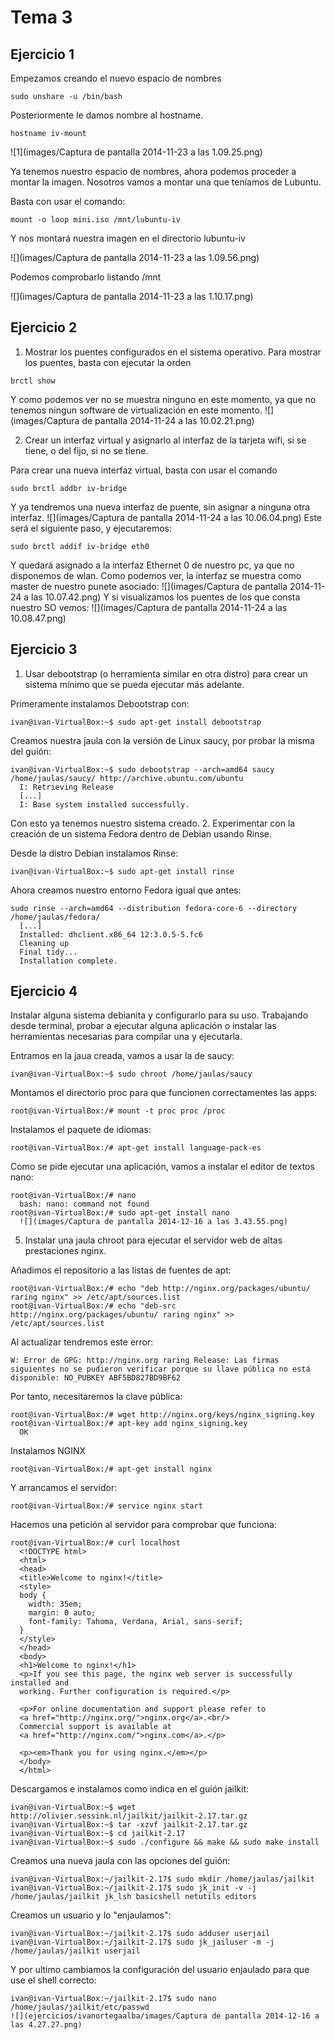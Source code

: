 # Tema 3
## Ejercicio 1
Empezamos creando el nuevo espacio de nombres

```
sudo unshare -u /bin/bash
```
Posteriormente le damos nombre al hostname.

```
hostname iv-mount
```

![1](images/Captura de pantalla 2014-11-23 a las 1.09.25.png)

Ya tenemos nuestro espacio de nombres, ahora podemos proceder a montar la imagen. Nosotros vamos a montar una que teníamos de Lubuntu.

Basta con usar el comando:

```
mount -o loop mini.iso /mnt/lubuntu-iv
```
Y nos montará nuestra imagen en el directorio lubuntu-iv

![](images/Captura de pantalla 2014-11-23 a las 1.09.56.png)

Podemos comprobarlo listando /mnt

![](images/Captura de pantalla 2014-11-23 a las 1.10.17.png)

## Ejercicio 2

1. Mostrar los puentes configurados en el sistema operativo.
Para mostrar los puentes, basta con ejecutar la orden

```
brctl show
```
Y como podemos ver no se muestra ninguno en este momento, ya que no tenemos ningun software de virtualización en este momento.
![](images/Captura de pantalla 2014-11-24 a las 10.02.21.png)

2. Crear un interfaz virtual y asignarlo al interfaz de la tarjeta wifi, si se tiene, o del fijo, si no se tiene.

Para crear una nueva interfaz virtual, basta con usar el comando

```
sudo brctl addbr iv-bridge
```

Y ya tendremos una nueva interfaz de puente, sin asignar a ninguna otra interfaz.
![](images/Captura de pantalla 2014-11-24 a las 10.06.04.png)
Este será el siguiente paso, y ejecutaremos:
```
sudo brctl addif iv-bridge eth0
```
Y quedará asignado a la interfaz Ethernet 0 de nuestro pc, ya que no disponemos de wlan. Como podemos ver, la interfaz se muestra como master de nuestro punete asociado:
![](images/Captura de pantalla 2014-11-24 a las 10.07.42.png)
Y si visualizamos los puentes de los que consta nuestro SO vemos:
![](images/Captura de pantalla 2014-11-24 a las 10.08.47.png)

## Ejercicio 3
1. Usar debootstrap (o herramienta similar en otra distro) para crear un sistema mínimo que se pueda ejecutar más adelante.

Primeramente instalamos Debootstrap con:

```
ivan@ivan-VirtualBox:~$ sudo apt-get install debootstrap
```
Creamos nuestra jaula con la versión de Linux saucy, por probar la misma del guión:
```
ivan@ivan-VirtualBox:~$ sudo debootstrap --arch=amd64 saucy /home/jaulas/saucy/ http://archive.ubuntu.com/ubuntu
  I: Retrieving Release
  [...]
  I: Base system installed successfully.
```
Con esto ya tenemos nuestro sistema creado.
2. Experimentar con la creación de un sistema Fedora dentro de Debian usando Rinse.

Desde la distro Debian instalamos Rinse:
```
ivan@ivan-VirtualBox:~$ sudo apt-get install rinse
```
Ahora creamos nuestro entorno Fedora igual que antes:
```
sudo rinse --arch=amd64 --distribution fedora-core-6 --directory /home/jaulas/fedora/
  [...]
  Installed: dhclient.x86_64 12:3.0.5-5.fc6
  Cleaning up
  Final tidy...
  Installation complete.
```
## Ejercicio 4

Instalar alguna sistema debianita y configurarlo para su uso. Trabajando desde terminal, probar a ejecutar alguna aplicación o instalar las herramientas necesarias para compilar una y ejecutarla.

Entramos en la jaua creada, vamos a usar la de saucy:
```
ivan@ivan-VirtualBox:~$ sudo chroot /home/jaulas/saucy
```
Montamos el directorio proc para que funcionen correctamentes las apps:
```
root@ivan-VirtualBox:/# mount -t proc proc /proc
```
Instalamos el paquete de idiomas:
```
root@ivan-VirtualBox:/# apt-get install language-pack-es
```

Como se pide ejecutar una aplicación, vamos a instalar el editor de textos nano:
```
root@ivan-VirtualBox:/# nano
  bash: nano: command not found
root@ivan-VirtualBox:/# sudo apt-get install nano
  ![](images/Captura de pantalla 2014-12-16 a las 3.43.55.png)
```

5. Instalar una jaula chroot para ejecutar el servidor web de altas prestaciones nginx.

Añadimos el repositorio a las listas de fuentes de apt:

```
root@ivan-VirtualBox:/# echo "deb http://nginx.org/packages/ubuntu/ raring nginx" >> /etc/apt/sources.list
root@ivan-VirtualBox:/# echo "deb-src http://nginx.org/packages/ubuntu/ raring nginx" >> /etc/apt/sources.list
```

Al actualizar tendremos este error:

```
W: Error de GPG: http://nginx.org raring Release: Las firmas siguientes no se pudieron verificar porque su llave pública no está disponible: NO_PUBKEY ABF5BD827BD9BF62
```

Por tanto, necesitaremos la clave pública:

```
root@ivan-VirtualBox:/# wget http://nginx.org/keys/nginx_signing.key
root@ivan-VirtualBox:/# apt-key add nginx_signing.key
  OK
```

Instalamos NGINX
```
root@ivan-VirtualBox:/# apt-get install nginx
```

Y arrancamos el servidor:

```
root@ivan-VirtualBox:/# service nginx start
```

Hacemos una petición al servidor para comprobar que funciona:

```
root@ivan-VirtualBox:/# curl localhost
  <!DOCTYPE html>
  <html>
  <head>
  <title>Welcome to nginx!</title>
  <style>
  body {
    width: 35em;
    margin: 0 auto;
    font-family: Tahoma, Verdana, Arial, sans-serif;
  }
  </style>
  </head>
  <body>
  <h1>Welcome to nginx!</h1>
  <p>If you see this page, the nginx web server is successfully installed and
  working. Further configuration is required.</p>

  <p>For online documentation and support please refer to
  <a href="http://nginx.org/">nginx.org</a>.<br/>
  Commercial support is available at
  <a href="http://nginx.com/">nginx.com</a>.</p>

  <p><em>Thank you for using nginx.</em></p>
  </body>
  </html>
```
Descargamos e instalamos como indica en el guión jailkit:

```
ivan@ivan-VirtualBox:~$ wget http://olivier.sessink.nl/jailkit/jailkit-2.17.tar.gz
ivan@ivan-VirtualBox:~$ tar -xzvf jailkit-2.17.tar.gz
ivan@ivan-VirtualBox:~$ cd jailkit-2.17
ivan@ivan-VirtualBox:~$ sudo ./configure && make && sudo make install
```

Creamos una nueva jaula con las opciones del guión:

```
ivan@ivan-VirtualBox:~/jailkit-2.17$ sudo mkdir /home/jaulas/jailkit
ivan@ivan-VirtualBox:~/jailkit-2.17$ sudo jk_init -v -j /home/jaulas/jailkit jk_lsh basicshell netutils editors
```

Creamos un usuario y lo "enjaulamos":

```
ivan@ivan-VirtualBox:~/jailkit-2.17$ sudo adduser userjail
ivan@ivan-VirtualBox:~/jailkit-2.17$ sudo jk_jailuser -m -j /home/jaulas/jailkit userjail
```
Y por ultimo cambiamos la configuración del usuario enjaulado para que use el shell correcto:

```
ivan@ivan-VirtualBox:~/jailkit-2.17$ sudo nano /home/jaulas/jailkit/etc/passwd
![](ejercicios/ivanortegaalba/images/Captura de pantalla 2014-12-16 a las 4.27.27.png)
```
